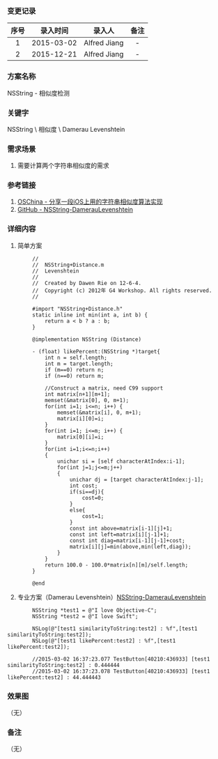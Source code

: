 ### 变更记录

| 序号 | 录入时间 | 录入人 | 备注 |
|:--------:|:--------:|:--------:|:--------:|
| 1 | 2015-03-02 | Alfred Jiang | - |
| 2 | 2015-12-21 | Alfred Jiang | - |

### 方案名称

NSString - 相似度检测

### 关键字

NSString \ 相似度 \ Damerau Levenshtein

### 需求场景

1. 需要计算两个字符串相似度的需求

### 参考链接

1. [OSChina - 分享一段iOS上用的字符串相似度算法实现](http://my.oschina.net/dourgulf/blog/60846)
2. [GitHub - NSString-DamerauLevenshtein](https://github.com/JanX2/NSString-DamerauLevenshtein)

### 详细内容

1. 简单方案
```
        //
        //  NSString+Distance.m
        //  Levenshtein
        //
        //  Created by Dawen Rie on 12-6-4.
        //  Copyright (c) 2012年 G4 Workshop. All rights reserved.
        //

        #import "NSString+Distance.h"
        static inline int min(int a, int b) {
            return a < b ? a : b;
        }

        @implementation NSString (Distance)

        - (float) likePercent:(NSString *)target{
            int n = self.length;
            int m = target.length;
            if (m==0) return n;
            if (n==0) return m;

            //Construct a matrix, need C99 support
            int matrix[n+1][m+1];
            memset(&matrix[0], 0, m+1);
            for(int i=1; i<=n; i++) {
                memset(&matrix[i], 0, m+1);
                matrix[i][0]=i;
            }
            for(int i=1; i<=m; i++) {
                matrix[0][i]=i;
            }
            for(int i=1;i<=n;i++)
            {
                unichar si = [self characterAtIndex:i-1];
                for(int j=1;j<=m;j++)
                {
                    unichar dj = [target characterAtIndex:j-1];
                    int cost;
                    if(si==dj){
                        cost=0;
                    }
                    else{
                        cost=1;
                    }
                    const int above=matrix[i-1][j]+1;
                    const int left=matrix[i][j-1]+1;
                    const int diag=matrix[i-1][j-1]+cost;
                    matrix[i][j]=min(above,min(left,diag));
                }
            }
            return 100.0 - 100.0*matrix[n][m]/self.length;
        }

        @end
```
2. 专业方案（Damerau Levenshtein）[NSString-DamerauLevenshtein](https://github.com/JanX2/NSString-DamerauLevenshtein)
```
        NSString *test1 = @"I love Objective-C";
        NSString *test2 = @"I love Swift";

        NSLog(@"[test1 similarityToString:test2] : %f",[test1 similarityToString:test2]);
        NSLog(@"[test1 likePercent:test2] : %f",[test1 likePercent:test2]);

        //2015-03-02 16:37:23.077 TestButton[40210:436933] [test1 similarityToString:test2] : 0.444444
        //2015-03-02 16:37:23.078 TestButton[40210:436933] [test1 likePercent:test2] : 44.444443
```

### 效果图
（无）

### 备注
（无）

